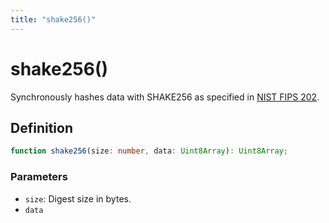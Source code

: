 ```yaml
---
title: "shake256()"
---
```


# shake256()

Synchronously hashes data with SHAKE256 as specified in [NIST FIPS 202](https://csrc.nist.gov/pubs/fips/202/final).

## Definition

```ts
function shake256(size: number, data: Uint8Array): Uint8Array;
```

### Parameters

- `size`: Digest size in bytes.
- `data`
